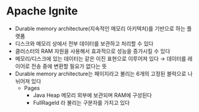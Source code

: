 # Apache Ignite

- Durable memory architecture(지속적인 메모리 아키텍처)를 기반으로 하는 플랫폼
- 디스크와 메모리 상에서 전부 데이터를 보관하고 처리할 수 있다
- 클러스터의 RAM 자원을 사용해서 효과적으로 성능을 증가시킬 수 있다
- 메모리/디스크에 있는 데이터는 같은 이진 표현으로 이루어져 있다 → 데이터를 레이어로 전송 중에 변환할 필요가 없다는 뜻
- Durable memory architecture는 페이지라고 불리는 6개의 고정된 블럭으로 나뉘어져 있다
    - Pages
        - Java Heap 메모리 외부에 보관되며 RAM에 구성된다
        - FullRageId 라 불리는 구분자를 가지고 있다